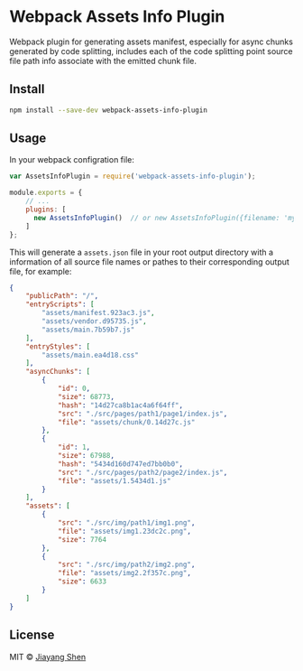 # Webpack Assets Info Plugin


Webpack plugin for generating assets manifest, especially for async chunks generated by code splitting, includes each of the code splitting point source file path info associate with the emitted chunk file.

## Install

```bash
npm install --save-dev webpack-assets-info-plugin
```

## Usage

In your webpack configration file:

```javascript
var AssetsInfoPlugin = require('webpack-assets-info-plugin');

module.exports = {
    // ...
    plugins: [
      new AssetsInfoPlugin()  // or new AssetsInfoPlugin({filename: 'my-assets.json'}) to specify the output json file name
    ]
};
```

This will generate a `assets.json` file in your root output directory with a information of all source file names or pathes to their corresponding output file, for example:

```json
{
    "publicPath": "/",
    "entryScripts": [
        "assets/manifest.923ac3.js",
        "assets/vendor.d95735.js",
        "assets/main.7b59b7.js"
    ],
    "entryStyles": [
        "assets/main.ea4d18.css"
    ],
    "asyncChunks": [
        {
            "id": 0,
            "size": 68773,
            "hash": "14d27ca8b1ac4a6f64ff",
            "src": "./src/pages/path1/page1/index.js",
            "file": "assets/chunk/0.14d27c.js"
        },
        {
            "id": 1,
            "size": 67988,
            "hash": "5434d160d747ed7bb0b0",
            "src": "./src/pages/path2/page2/index.js",
            "file": "assets/1.5434d1.js"
        }
    ],
    "assets": [
        {
            "src": "./src/img/path1/img1.png",
            "file": "assets/img1.23dc2c.png",
            "size": 7764
        },
        {
            "src": "./src/img/path2/img2.png",
            "file": "assets/img2.2f357c.png",
            "size": 6633
        }
    ]
}
```

## License

MIT © [Jiayang Shen](https://github.com/JiayangShen)
